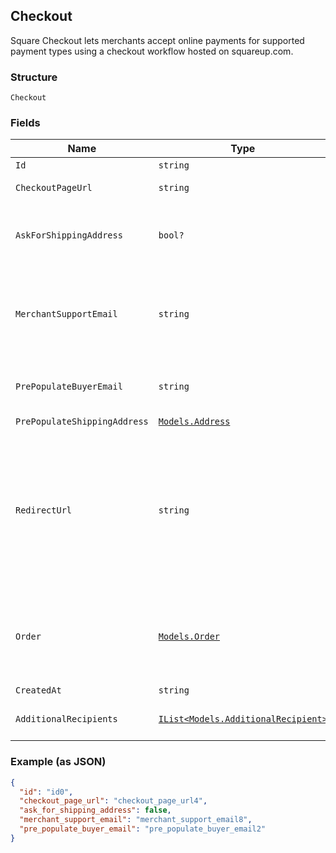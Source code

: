 ## Checkout

Square Checkout lets merchants accept online payments for supported
payment types using a checkout workflow hosted on squareup.com.

### Structure

`Checkout`

### Fields

| Name | Type | Tags | Description |
|  --- | --- | --- | --- |
| `Id` | `string` | Optional | ID generated by Square Checkout when a new checkout is requested. |
| `CheckoutPageUrl` | `string` | Optional | The URL that the buyer's browser should be redirected to after the<br>checkout is completed. |
| `AskForShippingAddress` | `bool?` | Optional | If `true`, Square Checkout will collect shipping information on your<br>behalf and store that information with the transaction information in your<br>Square Dashboard.<br><br>Default: `false`. |
| `MerchantSupportEmail` | `string` | Optional | The email address to display on the Square Checkout confirmation page<br>and confirmation email that the buyer can use to contact the merchant.<br><br>If this value is not set, the confirmation page and email will display the<br>primary email address associated with the merchant's Square account.<br><br>Default: none; only exists if explicitly set. |
| `PrePopulateBuyerEmail` | `string` | Optional | If provided, the buyer's email is pre-populated on the checkout page<br>as an editable text field.<br><br>Default: none; only exists if explicitly set. |
| `PrePopulateShippingAddress` | [`Models.Address`](/doc/models/address.md) | Optional | Represents a physical address. |
| `RedirectUrl` | `string` | Optional | The URL to redirect to after checkout is completed with `checkoutId`,<br>Square's `orderId`, `transactionId`, and `referenceId` appended as URL<br>parameters. For example, if the provided redirect_url is<br>`http://www.example.com/order-complete`, a successful transaction redirects<br>the customer to:<br><br>`http://www.example.com/order-complete?checkoutId=xxxxxx&orderId=xxxxxx&referenceId=xxxxxx&transactionId=xxxxxx`<br><br>If you do not provide a redirect URL, Square Checkout will display an order<br>confirmation page on your behalf; however Square strongly recommends that<br>you provide a redirect URL so you can verify the transaction results and<br>finalize the order through your existing/normal confirmation workflow. |
| `Order` | [`Models.Order`](/doc/models/order.md) | Optional | Contains all information related to a single order to process with Square,<br>including line items that specify the products to purchase. Order objects also<br>include information on any associated tenders, refunds, and returns.<br><br>All Connect V2 Transactions have all been converted to Orders including all associated<br>itemization data. |
| `CreatedAt` | `string` | Optional | The time when the checkout was created, in RFC 3339 format. |
| `AdditionalRecipients` | [`IList<Models.AdditionalRecipient>`](/doc/models/additional-recipient.md) | Optional | Additional recipients (other than the merchant) receiving a portion of this checkout.<br>For example, fees assessed on the purchase by a third party integration. |

### Example (as JSON)

```json
{
  "id": "id0",
  "checkout_page_url": "checkout_page_url4",
  "ask_for_shipping_address": false,
  "merchant_support_email": "merchant_support_email8",
  "pre_populate_buyer_email": "pre_populate_buyer_email2"
}
```

